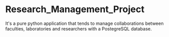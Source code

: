 # Research_Management_Project
It's a pure python application that tends to manage collaborations between faculties, laboratories and researchers with a PostegreSQL database.
